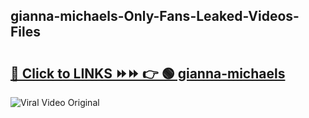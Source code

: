 
 ## gianna-michaels-Only-Fans-Leaked-Videos-Files

# <h2><a href="https://mediaupload.pro?gianna-michaels">🔗 Click to LINKS ⏩⏩ 👉 🟢 gianna-michaels </a></h2>

<a href="https://mediaupload.pro?gianna-michaels" rel="nofollow" data-target="animated-image.originalLink"><img src="https://i.ibb.co.com/xMMVF88/686577567.gif" alt="Viral Video Original" style="max-width: 100%; display: inline-block;" data-target="animated-image.originalImage"></a>
